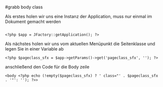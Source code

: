 #grabb body class



Als erstes holen wir uns eine Instanz der Application, muss nur einmal im Dokument gemacht werden
```

<?php $app = JFactory::getApplication(); ?>

```

Als nächstes holen wir uns vom aktuellen Menüpunkt die Seitenklasse und legen Sie in einer Variable ab
```
<?php $pageclass_sfx = $app->getParams()->get('pageclass_sfx', ''); ?>
```

anschließend den Code für die Body zeile
```
<body <?php echo (!empty($pageclass_sfx) ? ' class="' . $pageclass_sfx . '"': ''); ?>>
```